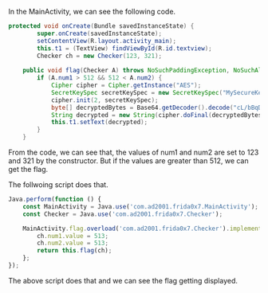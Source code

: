 In the MainActivity, we can see the following code.
```java
protected void onCreate(Bundle savedInstanceState) {
        super.onCreate(savedInstanceState);
        setContentView(R.layout.activity_main);
        this.t1 = (TextView) findViewById(R.id.textview);
        Checker ch = new Checker(123, 321);
        
    public void flag(Checker A) throws NoSuchPaddingException, NoSuchAlgorithmException, InvalidKeyException, IllegalBlockSizeException, BadPaddingException {
        if (A.num1 > 512 && 512 < A.num2) {
            Cipher cipher = Cipher.getInstance("AES");
            SecretKeySpec secretKeySpec = new SecretKeySpec("MySecureKey12345".getBytes(), "AES");
            cipher.init(2, secretKeySpec);
            byte[] decryptedBytes = Base64.getDecoder().decode("cL/bBqDmfO0IXXJCVFwYLeHp1k3mQr+SP6rlQGUPZTY=");
            String decrypted = new String(cipher.doFinal(decryptedBytes));
            this.t1.setText(decrypted);
        }
    }
```
From the code, we can see that, the values of num1 and num2 are set to 123 and 321 by the constructor.
But if the values are greater than 512, we can get the flag.

The follwoing script does that.

```javascript
Java.perform(function () {
    const MainActivity = Java.use('com.ad2001.frida0x7.MainActivity');
    const Checker = Java.use('com.ad2001.frida0x7.Checker'); 

    MainActivity.flag.overload('com.ad2001.frida0x7.Checker').implementation = function(ch) {
        ch.num1.value = 513;
        ch.num2.value = 513;
        return this.flag(ch);
    };
});
```

The above script does that and we can see the flag getting displayed.
